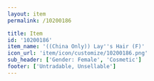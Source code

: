 ```yaml
---
layout: item
permalink: /10200186

title: Item
id: '10200186'
item_name: '((China Only)) Lay''s Hair (F)'
icon_url: 'item/icon/customize/10200186.png'
sub_header: ['Gender: Female', 'Cosmetic']
footer: ['Untradable, Unsellable']
---
```

